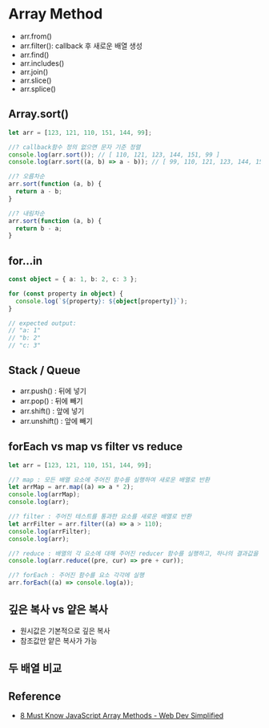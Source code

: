 # Array Method

- arr.from()
- arr.filter(): callback 후 새로운 배열 생성
- arr.find()
- arr.includes()
- arr.join()
- arr.slice()
- arr.splice()

## Array.sort()

```js
let arr = [123, 121, 110, 151, 144, 99];

//? callback함수 정의 없으면 문자 기준 정렬
console.log(arr.sort()); // [ 110, 121, 123, 144, 151, 99 ]
console.log(arr.sort((a, b) => a - b)); // [ 99, 110, 121, 123, 144, 151 ]

//? 오름차순
arr.sort(function (a, b) {
  return a - b;
}

//? 내림차순
arr.sort(function (a, b) {
  return b - a;
}
```

## for...in

```ts
const object = { a: 1, b: 2, c: 3 };

for (const property in object) {
  console.log(`${property}: ${object[property]}`);
}

// expected output:
// "a: 1"
// "b: 2"
// "c: 3"
```

## Stack / Queue

- arr.push() : 뒤에 넣기
- arr.pop() : 뒤에 빼기
- arr.shift() : 앞에 넣기
- arr.unshift() : 앞에 빼기

## forEach vs map vs filter vs reduce

```js
let arr = [123, 121, 110, 151, 144, 99];

//? map : 모든 배열 요소에 주어진 함수를 실행하여 새로운 배열로 반환
let arrMap = arr.map((a) => a * 2);
console.log(arrMap);
console.log(arr);

//? filter : 주어진 테스트를 통과한 요소를 새로운 배열로 반환
let arrFilter = arr.filter((a) => a > 110);
console.log(arrFilter);
console.log(arr);

//? reduce : 배열의 각 요소에 대해 주어진 reducer 함수를 실행하고, 하나의 결과값을 반환
console.log(arr.reduce((pre, cur) => pre + cur));

//? forEach : 주어진 함수를 요소 각각에 실행
arr.forEach((a) => console.log(a));
```

## 깊은 복사 vs 얕은 복사

- 원시값은 기본적으로 깊은 복사
- 참조값만 얕은 복사가 가능

## 두 배열 비교

## Reference

- [8 Must Know JavaScript Array Methods - Web Dev Simplified](https://youtu.be/R8rmfD9Y5-c)


